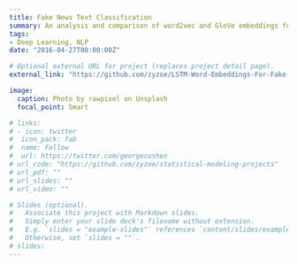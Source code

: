```yaml
---
title: Fake News Text Classification
summary: An analysis and comparison of word2vec and GloVe embeddings for fake news text classification.
tags:
- Deep Learning, NLP
date: "2016-04-27T00:00:00Z"

# Optional external URL for project (replaces project detail page).
external_link: "https://github.com/zyzoe/LSTM-Word-Embeddings-For-Fake-News-Detection"

image:
  caption: Photo by rawpixel on Unsplash
  focal_point: Smart

# links:
# - icon: twitter
#  icon_pack: fab
#  name: Follow
#  url: https://twitter.com/georgecushen
# url_code: "https://github.com/zyzoe/statistical-modeling-projects"
# url_pdf: ""
# url_slides: ""
# url_video: ""

# Slides (optional).
#   Associate this project with Markdown slides.
#   Simply enter your slide deck's filename without extension.
#   E.g. `slides = "example-slides"` references `content/slides/example-slides.md`.
#   Otherwise, set `slides = ""`.
# slides:
---
```

